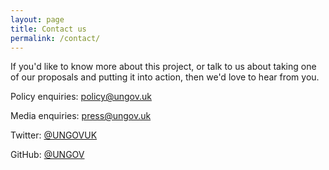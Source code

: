 ```yaml
---
layout: page
title: Contact us
permalink: /contact/
---
```


If you'd like to know more about this project, or talk to us about taking one of our proposals and putting it into action, then we'd love to hear from you.

Policy enquiries: [policy@ungov.uk](mailto:policy@ungov.uk)

Media enquiries: [press@ungov.uk](mailto:press@ungov.uk)

Twitter: [@UNGOVUK](https://twitter.com/ungovuk)

GitHub: [@UNGOV](https://github.com/ungov/)
